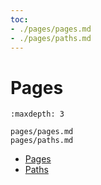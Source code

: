 ```yaml
---
toc:
- ./pages/pages.md
- ./pages/paths.md
---
```

# Pages

```{toctree}
:maxdepth: 3

pages/pages.md
pages/paths.md
```

- [Pages](./pages/pages.md)
- [Paths](./pages/paths.md)